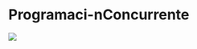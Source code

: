 # Programaci-nConcurrente


![](https://media.tenor.com/KbXIBwtIzoYAAAAC/piano-bruce-almighty.gif)

